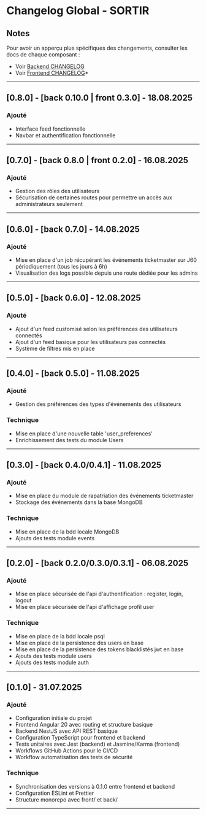 # Changelog Global - SORTIR

## Notes

Pour avoir un apperçu plus spécifiques des changements, consulter les docs de chaque composant :

- Voir [Backend CHANGELOG](./back/CHANGELOG.md)
- Voir [Frontend CHANGELOG](./front/CHANGELOG.md)\*

---

## [0.8.0] - [back 0.10.0 | front 0.3.0] - 18.08.2025

### Ajouté

- Interface feed fonctionnelle
- Navbar et authentification fonctionnelle

---

## [0.7.0] - [back 0.8.0 | front 0.2.0] - 16.08.2025

### Ajouté

- Gestion des rôles des utilisateurs
- Sécurisation de certaines routes pour permettre un accès aux administrateurs seulement

---

## [0.6.0] - [back 0.7.0] - 14.08.2025

### Ajouté

- Mise en place d'un job récupérant les événements ticketmaster sur J60 périodiquement (tous les jours à 6h)
- Visualisation des logs possible depuis une route dédiée pour les admins

---

## [0.5.0] - [back 0.6.0] - 12.08.2025

### Ajouté

- Ajout d'un feed customisé selon les préférences des utilisateurs connectés
- Ajout d'un feed basique pour les utilisateurs pas connectés
- Système de filtres mis en place

---

## [0.4.0] - [back 0.5.0] - 11.08.2025

### Ajouté

- Gestion des préférences des types d'événements des utilisateurs

### Technique

- Mise en place d'une nouvelle table 'user_preferences'
- Enrichissement des tests du module Users

---

## [0.3.0] - [back 0.4.0/0.4.1] - 11.08.2025

### Ajouté

- Mise en place du module de rapatriation des événements ticketmaster
- Stockage des événements dans la base MongoDB

### Technique

- Mise en place de la bdd locale MongoDB
- Ajouts des tests module events

---

## [0.2.0] - [back 0.2.0/0.3.0/0.3.1] - 06.08.2025

### Ajouté

- Mise en place sécurisée de l'api d'authentification : register, login, logout
- Mise en place sécurisée de l'api d'affichage profil user

### Technique

- Mise en place de la bdd locale psql
- Mise en place de la persistence des users en base
- Mise en place de la persistence des tokens blacklistés jwt en base
- Ajouts des tests module users
- Ajouts des tests module auth

---

## [0.1.0] - 31.07.2025

### Ajouté

- Configuration initiale du projet
- Frontend Angular 20 avec routing et structure basique
- Backend NestJS avec API REST basique
- Configuration TypeScript pour frontend et backend
- Tests unitaires avec Jest (backend) et Jasmine/Karma (frontend)
- Workflows GitHub Actions pour le CI/CD
- Workflow automatisation des tests de sécurité

### Technique

- Synchronisation des versions à 0.1.0 entre frontend et backend
- Configuration ESLint et Prettier
- Structure monorepo avec front/ et back/

---
